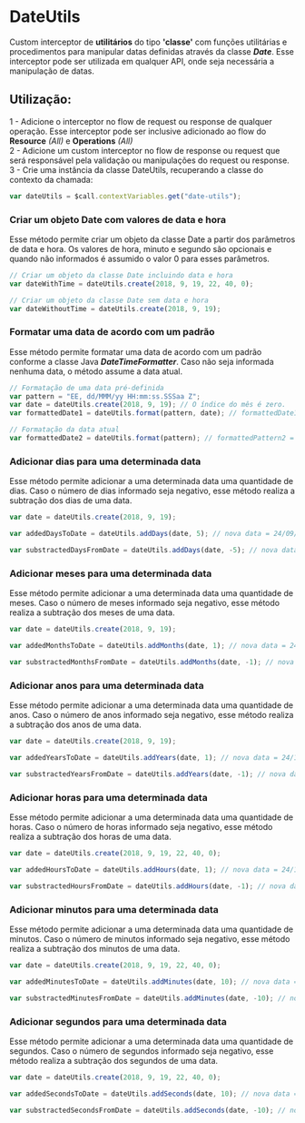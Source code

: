 # DateUtils

Custom interceptor de **utilitários** do tipo **'classe'** com funções utilitárias e procedimentos para manipular datas definidas através da classe _**Date**_. Esse interceptor pode ser utilizada em qualquer API, onde seja necessária a manipulação de datas.

## Utilização:

1 - Adicione o interceptor no flow de request ou response de qualquer operação. Esse interceptor pode ser inclusive adicionado ao flow do **Resource** _(All)_ e **Operations** _(All)_
<br>
2 - Adicione um custom interceptor no flow de response ou request que será responsável pela validação ou manipulações do request ou response.
<br>
3 - Crie uma instância da classe DateUtils, recuperando a classe do contexto da chamada:

```javascript
var dateUtils = $call.contextVariables.get("date-utils");
```

### Criar um objeto Date com valores de data e hora

Esse método permite criar um objeto da classe Date a partir dos parâmetros de data e hora. Os valores de hora, minuto e segundo são opcionais e quando não informados é assumido o valor 0 para esses parâmetros.

```javascript
// Criar um objeto da classe Date incluindo data e hora
var dateWithTime = dateUtils.create(2018, 9, 19, 22, 40, 0);

// Criar um objeto da classe Date sem data e hora
var dateWithoutTime = dateUtils.create(2018, 9, 19);
```

### Formatar uma data de acordo com um padrão

Esse método permite formatar uma data de acordo com um padrão conforme a classe Java _**DateTimeFormatter**_. Caso não seja informada nenhuma data, o método assume a data atual.
<br>

```javascript
// Formatação de uma data pré-definida
var pattern = "EE, dd/MMM/yy HH:mm:ss.SSSaa Z";
var date = dateUtils.create(2018, 9, 19); // O índice do mês é zero.
var formattedDate1 = dateUtils.format(pattern, date); // formattedDate1 = Sábado, 15/Set/18 22:40:35.654PM -0300

// Formatação da data atual
var formattedDate2 = dateUtils.format(pattern); // formattedPattern2 = Terça, 23/Dez/2020 12:00:00.000PM -0300
```

### Adicionar dias para uma determinada data

Esse método permite adicionar a uma determinada data uma quantidade de dias. Caso o número de dias informado seja negativo, esse método realiza a subtração dos dias de uma data.

```javascript
var date = dateUtils.create(2018, 9, 19);

var addedDaysToDate = dateUtils.addDays(date, 5); // nova data = 24/09/2018

var substractedDaysFromDate = dateUtils.addDays(date, -5); // nova data = 14/09/2018
```

### Adicionar meses para uma determinada data

Esse método permite adicionar a uma determinada data uma quantidade de meses. Caso o número de meses informado seja negativo, esse método realiza a subtração dos meses de uma data.

```javascript
var date = dateUtils.create(2018, 9, 19);

var addedMonthsToDate = dateUtils.addMonths(date, 1); // nova data = 24/10/2018

var substractedMonthsFromDate = dateUtils.addMonths(date, -1); // nova data = 24/08/2018
```

### Adicionar anos para uma determinada data

Esse método permite adicionar a uma determinada data uma quantidade de anos. Caso o número de anos informado seja negativo, esse método realiza a subtração dos anos de uma data.

```javascript
var date = dateUtils.create(2018, 9, 19);

var addedYearsToDate = dateUtils.addYears(date, 1); // nova data = 24/10/2019

var substractedYearsFromDate = dateUtils.addYears(date, -1); // nova data = 24/08/2017
```

### Adicionar horas para uma determinada data

Esse método permite adicionar a uma determinada data uma quantidade de horas. Caso o número de horas informado seja negativo, esse método realiza a subtração dos horas de uma data.

```javascript
var date = dateUtils.create(2018, 9, 19, 22, 40, 0);

var addedHoursToDate = dateUtils.addHours(date, 1); // nova data = 24/10/2018 23:40:00

var substractedHoursFromDate = dateUtils.addHours(date, -1); // nova data = 24/10/2018 21:40:00
```

### Adicionar minutos para uma determinada data

Esse método permite adicionar a uma determinada data uma quantidade de minutos. Caso o número de minutos informado seja negativo, esse método realiza a subtração dos minutos de uma data.

```javascript
var date = dateUtils.create(2018, 9, 19, 22, 40, 0);

var addedMinutesToDate = dateUtils.addMinutes(date, 10); // nova data = 24/10/2018 23:50:00

var substractedMinutesFromDate = dateUtils.addMinutes(date, -10); // nova data = 24/10/2018 21:30:00
```

### Adicionar segundos para uma determinada data

Esse método permite adicionar a uma determinada data uma quantidade de segundos. Caso o número de segundos informado seja negativo, esse método realiza a subtração dos segundos de uma data.

```javascript
var date = dateUtils.create(2018, 9, 19, 22, 40, 0);

var addedSecondsToDate = dateUtils.addSeconds(date, 10); // nova data = 24/10/2018 23:40:10

var substractedSecondsFromDate = dateUtils.addSeconds(date, -10); // nova data = 24/10/2018 21:39:50
```
